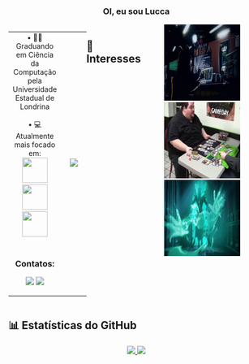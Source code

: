 ### <p align="center">OI, eu sou Lucca </p>

<div style="display: flex; justify-content: center; width: 100%;">

<table style="width: 80%; border-collapse: collapse;">
<tr style="border: none;">

<td width="67.5%" style="border: none; text-align: center;"> 
• 👨‍🎓 Graduando em Ciência da Computação pela Universidade Estadual de Londrina <br><br>
• 💻 Atualmente mais focado em: <br>
<div style="display: inline-block;">
  <img width="50" height="50" src="https://cdn.jsdelivr.net/gh/devicons/devicon@latest/icons/c/c-line.svg" />
  <img width="50" height="50" src="https://cdn.jsdelivr.net/gh/devicons/devicon/icons/java/java-original.svg" />
  <img width="50" height="50" src="https://cdn.jsdelivr.net/gh/devicons/devicon@latest/icons/python/python-original-wordmark.svg" />
</div> <br><br>

### Contatos:

<div>
  
<a href="mailto:lucca.giovane.gomes@uel.br"><img src="https://img.shields.io/badge/Gmail-D14836?style=for-the-badge&logo=gmail&logoColor=white" target="_blank"></a>
<a href="https://www.linkedin.com/in/luccagiovane/" target="_blank"><img src="https://img.shields.io/badge/-LinkedIn-%230077B5?style=for-the-badge&logo=linkedin&logoColor=white" target="_blank"></a>   
</div>

</td>

<td align="center" style="border: none;">
  <img src="./img/Garou tattoo.gif" width="220" />
</td>

</tr>
</table>

## 🎯 Interesses
<div style="text-align: center;">
  <img src="./img/Prog.webp" alt="Desenvolvimento de Software" style="width: 150px; height: 150px; margin: 0 30px;">
  <img src="./img/MTG.webp" alt="Magic The Gathering" style="width: 150px; height: 150px; margin: 0 30px;">
  <img src="./img/LoL.webp" alt="League of Legends" style="width: 150px; height: 150px; margin: 0 30px;">
</div>

</div>

## 📊 Estatísticas do GitHub
<div style="display: flex; justify-content: center; width: 100%; margin-top: 20px;">
<a href="https://github.com/LuccaGiovane">
<img height="135em" src="https://github-readme-stats.vercel.app/api/top-langs/?username=LuccaGiovane&layout=compact&langs_count=7&theme=dracula&count_private=false"/>
<img height="135em" src="https://github-readme-stats.vercel.app/api?username=LuccaGiovane&show_icons=true&theme=dracula&include_all_commits=true&count_private=true"/>
</div>

